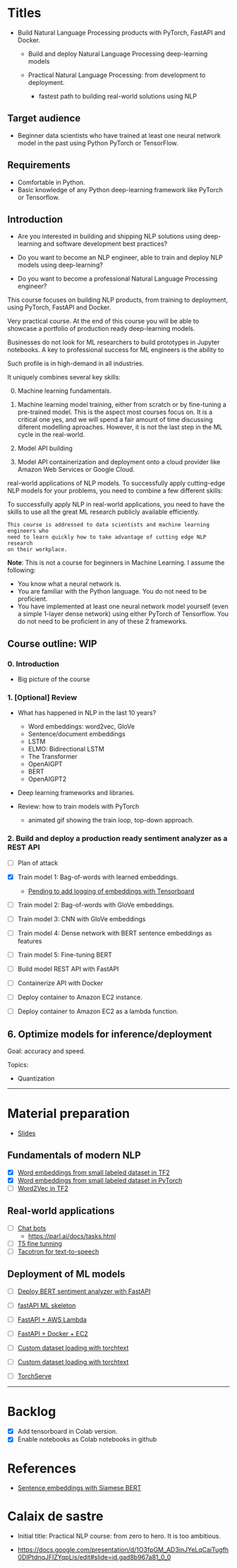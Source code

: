 # Titles

- Build Natural Language Processing products with PyTorch, FastAPI and Docker.

    - Build and deploy  Natural Language Processing deep-learning models
    
    - Practical Natural Language Processing: from development to deployment.
        - fastest path to building real-world solutions using NLP
  

## Target audience

- Beginner data scientists who have trained at least one neural network
model in the past using Python PyTorch or TensorFlow.

## Requirements
- Comfortable in Python.
- Basic knowledge of any Python deep-learning framework like PyTorch or Tensorflow.


## Introduction

- Are you interested in building and shipping NLP solutions using deep-learning and software
development best practices?

- Do you want to become an NLP engineer, able to train and deploy NLP models
using deep-learning?

- Do you want to become a professional Natural Language Processing engineer?

This course focuses on building NLP products, from training to deployment, using
PyTorch, FastAPI and Docker.

Very practical course. At the end of this course you will be able 
to showcase a portfolio of production ready deep-learning models.


Businesses do not look for ML researchers to build prototypes in Jupyter notebooks.
A key to professional success for ML engineers is the ability to 

Such profile is in high-demand in all industries.

It uniquely combines several key skills:

0. Machine learning fundamentals.
1. Machine learning model training, either from scratch or by fine-tuning a pre-trained model.
    This is the aspect most courses focus on. It is a critical one yes, and we will
    spend a fair amount of time discussing diferent modelling aproaches. However, it
    is not the last step in the ML cycle in the real-world.
    
2. Model API building
3. Model API containerization and deployment onto a cloud provider like Amazon Web Services or Google Cloud.

real-world applications of NLP models. To successfully apply
cutting-edge NLP models for your problems, you need to combine a few different skills:


To successfully apply NLP in real-world applications, you need to have the skills
to use all the great ML research publicly available efficiently.

    This course is addressed to data scientists and machine learning engineers who
    need to learn quickly how to take advantage of cutting edge NLP research
    on their workplace.



**Note**: This is not a course for beginners in Machine Learning.
I assume the following:
- You know what a neural network is.
- You are familiar with the Python language. You do not need to
be proficient.
- You have implemented at least one neural network model yourself (even a simple 1-layer
dense network) using either PyTorch of Tensorflow. You do not need to be proficient
in any of these 2 frameworks.


## Course outline: WIP

### 0. Introduction

- Big picture of the course

### 1. [Optional] Review

- What has happened in NLP in the last 10 years?
    - Word embeddings: word2vec, GloVe
    - Sentence/document embeddings
    - LSTM
    - ELMO: Bidirectional LSTM
    - The Transformer
    - OpenAIGPT
    - BERT
    - OpenAIGPT2

- Deep learning frameworks and libraries.

- Review: how to train models with PyTorch
    - animated gif showing the train loop, top-down approach.


### 2. Build and deploy a production ready sentiment analyzer as a REST API

- [ ] Plan of attack
- [x] Train model 1: Bag-of-words with learned embeddings.
    - [Pending to add logging of embeddings with Tensorboard](https://pytorch.org/tutorials/intermediate/tensorboard_tutorial.html)
- [ ] Train model 2: Bag-of-words with GloVe embeddings.
- [ ] Train model 3: CNN with GloVe embeddings
- [ ] Train model 4: Dense network with BERT sentence embeddings as features
- [ ] Train model 5: Fine-tuning BERT
- [ ] Build model REST API with FastAPI  
- [ ] Containerize API with Docker
- [ ] Deploy container to Amazon EC2 instance.
- [ ] Deploy container to Amazon EC2 as a lambda function. 


## 6. Optimize models for inference/deployment
Goal: accuracy and speed.

Topics:
- Quantization


-----
# Material preparation

- [Slides](https://docs.google.com/presentation/d/1O3fpGM_AD3inJYeLqCaiTugfh0DIPtdnqJFIZYqpLis/edit#slide=id.gad8b967a81_0_0)

## Fundamentals of modern NLP
- [x] [Word embeddings from small labeled dataset in TF2](https://www.tensorflow.org/tutorials/text/word_embeddings)
- [x] [Word embeddings from small labeled dataset in PyTorch](http://localhost:8888/notebooks/notebooks/0_Word_embeddings_pytorch.ipynb)
- [ ] [Word2Vec in TF2](https://www.tensorflow.org/tutorials/text/word2vec)

## Real-world applications
- [ ] [Chat bots](https://arxiv.org/pdf/2004.13637.pdf)
    - https://parl.ai/docs/tasks.html
- [ ] [T5 fine tunning](https://github.com/patil-suraj/exploring-T5/blob/master/t5_fine_tuning.ipynb)
- [ ] [Tacotron for text-to-speech](https://colab.research.google.com/gist/sayakmisra/2bf6e72fb9eed2f8cfb2fb47143726b6/-e2e-tts.ipynb#scrollTo=fjJ5zkyaoy29)

## Deployment of ML models
- [ ] [Deploy BERT sentiment analyzer with FastAPI](https://curiousily.com/posts/deploy-bert-for-sentiment-analysis-as-rest-api-using-pytorch-transformers-by-hugging-face-and-fastapi/)
- [ ] [fastAPI ML skeleton](https://github.com/cosmic-cortex/fastAPI-ML-quickstart/blob/master/api/ml/model.py)
- [ ] [FastAPI + AWS Lambda](https://towardsdatascience.com/fastapi-aws-robust-api-part-1-f67ae47390f9)
- [ ] [FastAPI + Docker + EC2](https://towardsdatascience.com/deployment-could-be-easy-a-data-scientists-guide-to-deploy-an-image-detection-fastapi-api-using-329cdd80400)

- [ ] [Custom dataset loading with torchtext](https://www.youtube.com/watch?v=0JOZt9xuRJM)
- [ ] [Custom dataset loading with torchtext](https://github.com/AI-Core/tutorials/blob/master/TorchText/torchtext_intro.ipynb)

- [ ] [TorchServe](https://github.com/pytorch/serve/blob/master/README.md#serve-a-model)



------
# Backlog

- [x] Add tensorboard in Colab version.
- [x] Enable notebooks as Colab notebooks in github

# References
- [Sentence embeddings with Siamese BERT](https://huggingface.co/sentence-transformers/bert-base-nli-cls-token)



# Calaix de sastre

- Initial title: Practical NLP course: from zero to hero.
It is too ambitious.

- https://docs.google.com/presentation/d/1O3fpGM_AD3inJYeLqCaiTugfh0DIPtdnqJFIZYqpLis/edit#slide=id.gad8b967a81_0_0